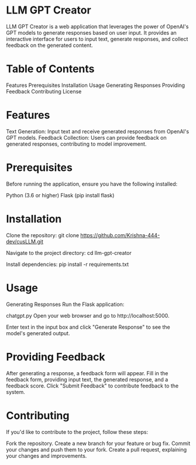 # LLM GPT Creator

LLM GPT Creator is a web application that leverages the power of OpenAI's GPT models to generate responses based on user input. It provides an interactive interface for users to input text, generate responses, and collect feedback on the generated content.

# Table of Contents
Features
Prerequisites
Installation
Usage
Generating Responses
Providing Feedback
Contributing
License

# Features
Text Generation: Input text and receive generated responses from OpenAI's GPT models.
Feedback Collection: Users can provide feedback on generated responses, contributing to model improvement.

# Prerequisites
Before running the application, ensure you have the following installed:

Python (3.6 or higher)
Flask (pip install flask)

# Installation
Clone the repository:
git clone https://github.com/Krishna-444-dev/cusLLM.git

Navigate to the project directory:
cd llm-gpt-creator

Install dependencies:
pip install -r requirements.txt

# Usage
Generating Responses
Run the Flask application:

chatgpt.py
Open your web browser and go to http://localhost:5000.

Enter text in the input box and click "Generate Response" to see the model's generated output.

# Providing Feedback
After generating a response, a feedback form will appear.
Fill in the feedback form, providing input text, the generated response, and a feedback score.
Click "Submit Feedback" to contribute feedback to the system.

# Contributing
If you'd like to contribute to the project, follow these steps:

Fork the repository.
Create a new branch for your feature or bug fix.
Commit your changes and push them to your fork.
Create a pull request, explaining your changes and improvements.
